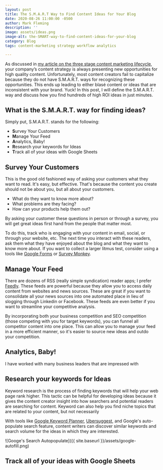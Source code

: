 ```yaml
---
layout: post
title: The S.M.A.R.T Way to Find Content Ideas for Your Blog
date: 2020-08-26 11:00:00 -0500
author: Mark Fleming
description: ''
image: assets/ideas.png
image-alt: the-SMART-way-to-find-content-ideas-for-your-blog
category: Blog
tags: content-marketing strategy workflow analytics

---
```

As discussed in [my article on the three stage content marketing lifecycle](https://markdfleming.com/streamline-your-content-marketing-strategy-with-the-three-stage-lifecycle/ "my article on the three stage content marketing lifecycle"), your company’s content strategy is always presenting new opportunities for high quality content. Unfortunately, most content creators fail to capitalize because they do not have S.M.A.R.T. ways for recognizing these opportunities. This ends up leading to either blasé content or ideas that are inconsistent with your brand. Yuck! In this post, I will define the S.M.A.R.T. way and discuss how you find hundreds of high ROI ideas in just minutes.

## What is the S.M.A.R.T. way for finding ideas?

Simply put, S.M.A.R.T. stands for the following:

* **S**urvey Your Customers
* **M**anage Your Feed
* **A**nalytics, Baby!
* **R**esearch your keywords for Ideas
* **T**rack all of your ideas with Google Sheets

## Survey Your Customers

This is the good old fashioned way of asking your customers what they want to read. It's easy, but effective. That's because the content you create should not be about you, but all about your customers.

* What do they want to know more about?
* What problems are they facing?
* How can your products help them out?

By asking your customer these questions in person or through a survey, you will get great ideas first hand from the people that matter most.

To do this, track who is engaging with your content in email, social, or through your website, etc. The next time you interact with these readers, ask them what they have enjoyed about the blog and what they want to know more about. If you want to collect a larger litmus test, consider using a tools like [Google Forms](https://www.google.com/forms/about/ "Google Forms") or [Survey Monkey](https://www.surveymonkey.com/ "Survey Monkey").

## Manage Your Feed

There are dozens of RSS (really simple syndication) reader apps; I prefer [Feedly](https://feedly.com/ "Feedly"). These feeds are powerful because they allow you to access daily content from websites and news sources. These are great if you want to consolidate all your news sources into one automated place in lieu of slogging through Linkedin or Facebook. These feeds are even better if you want to streamline your competitive analysis.

By incorporating both your business competition and SEO competition (those competing with you for target keywords), you can funnel all competitor content into one place. This can allow you to manage your feed in a more efficient manner, so it's easier to source new ideas and outdo your competition.

## Analytics, Baby!

I have worked with many business leaders that are impressed with

## Research your keywords for Ideas

Keyword research is the process of finding keywords that will help your web page rank higher. This tactic can be helpful for developing ideas because it gives the content creator insight into how searchers and potential readers are searching for content. Keyword can also help you find niche topics that are related to your content, but not necessarily

With tools like [Google Keyword Planner](https://ads.google.com/home/tools/keyword-planner/ "Google Keyword Planner"), [Ubersuggest](https://neilpatel.com/ubersuggest/ "Ubersuggest"), and Google's auto-populate search feature, content writers can discover similar keywords and search volume for the ideas in which they are interested.

![Googe's Search Autopopulate]({{ site.baseurl }}/assets/google-autofill.png)

## Track all of your ideas with Google Sheets
